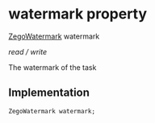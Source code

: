 


# watermark property







[ZegoWatermark](../../zego_uikit_prebuilt_live_audio_room/ZegoWatermark-class.md) watermark
  
_<span class="feature">read / write</span>_



<p>The watermark of the task</p>



## Implementation

```dart
ZegoWatermark watermark;
```







